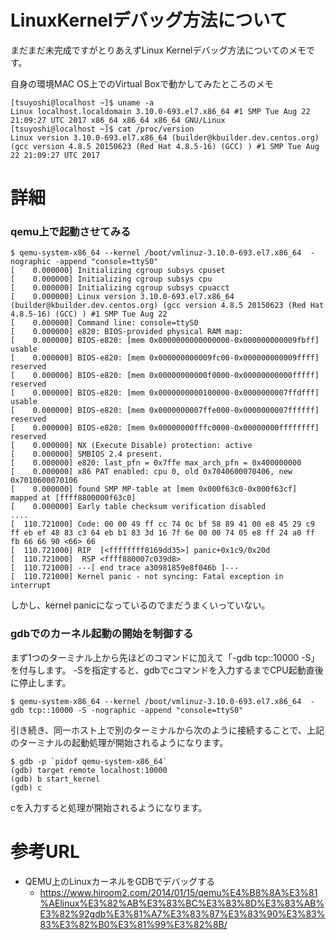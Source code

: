 # LinuxKernelデバッグ方法について

まだまだ未完成ですがとりあえずLinux Kernelデバッグ方法についてのメモです。

自身の環境MAC OS上でのVirtual Boxで動かしてみたところのメモ
```
[tsuyoshi@localhost ~]$ uname -a
Linux localhost.localdomain 3.10.0-693.el7.x86_64 #1 SMP Tue Aug 22 21:09:27 UTC 2017 x86_64 x86_64 x86_64 GNU/Linux
[tsuyoshi@localhost ~]$ cat /proc/version 
Linux version 3.10.0-693.el7.x86_64 (builder@kbuilder.dev.centos.org) (gcc version 4.8.5 20150623 (Red Hat 4.8.5-16) (GCC) ) #1 SMP Tue Aug 22 21:09:27 UTC 2017
```

# 詳細
### qemu上で起動させてみる
```
$ qemu-system-x86_64 --kernel /boot/vmlinuz-3.10.0-693.el7.x86_64  -nographic -append "console=ttyS0"
[    0.000000] Initializing cgroup subsys cpuset
[    0.000000] Initializing cgroup subsys cpu
[    0.000000] Initializing cgroup subsys cpuacct
[    0.000000] Linux version 3.10.0-693.el7.x86_64 (builder@kbuilder.dev.centos.org) (gcc version 4.8.5 20150623 (Red Hat 4.8.5-16) (GCC) ) #1 SMP Tue Aug 22 
[    0.000000] Command line: console=ttyS0
[    0.000000] e820: BIOS-provided physical RAM map:
[    0.000000] BIOS-e820: [mem 0x0000000000000000-0x000000000009fbff] usable
[    0.000000] BIOS-e820: [mem 0x000000000009fc00-0x000000000009ffff] reserved
[    0.000000] BIOS-e820: [mem 0x00000000000f0000-0x00000000000fffff] reserved
[    0.000000] BIOS-e820: [mem 0x0000000000100000-0x0000000007ffdfff] usable
[    0.000000] BIOS-e820: [mem 0x0000000007ffe000-0x0000000007ffffff] reserved
[    0.000000] BIOS-e820: [mem 0x00000000fffc0000-0x00000000ffffffff] reserved
[    0.000000] NX (Execute Disable) protection: active
[    0.000000] SMBIOS 2.4 present.
[    0.000000] e820: last_pfn = 0x7ffe max_arch_pfn = 0x400000000
[    0.000000] x86 PAT enabled: cpu 0, old 0x7040600070406, new 0x7010600070106
[    0.000000] found SMP MP-table at [mem 0x000f63c0-0x000f63cf] mapped at [ffff8800000f63c0]
[    0.000000] Early table checksum verification disabled
....
[  110.721000] Code: 00 00 49 ff cc 74 0c bf 58 89 41 00 e8 45 29 c9 ff eb ef 48 83 c3 64 eb b1 83 3d 16 7f 6e 00 00 74 05 e8 ff 24 a0 ff fb 66 66 90 <66> 66 
[  110.721000] RIP  [<ffffffff8169dd35>] panic+0x1c9/0x20d
[  110.721000]  RSP <ffff880007c039d8>
[  110.721000] ---[ end trace a30981859e8f046b ]---
[  110.721000] Kernel panic - not syncing: Fatal exception in interrupt
```

しかし、kernel panicになっているのでまだうまくいっていない。

### gdbでのカーネル起動の開始を制御する

まず1つのターミナル上から先ほどのコマンドに加えて「-gdb tcp::10000 -S」を付与します。
-Sを指定すると、gdbでcコマンドを入力するまでCPU起動直後に停止します。
```
$ qemu-system-x86_64 --kernel /boot/vmlinuz-3.10.0-693.el7.x86_64  -gdb tcp::10000 -S -nographic -append "console=ttyS0"
```

引き続き、同一ホスト上で別のターミナルから次のように接続することで、上記のターミナルの起動処理が開始されるようになります。
```
$ gdb -p `pidof qemu-system-x86_64`
(gdb) target remote localhost:10000
(gdb) b start_kernel
(gdb) c
```

cを入力すると処理が開始されるようになります。


# 参考URL
- QEMU上のLinuxカーネルをGDBでデバッグする
  - https://www.hiroom2.com/2014/01/15/qemu%E4%B8%8A%E3%81%AElinux%E3%82%AB%E3%83%BC%E3%83%8D%E3%83%AB%E3%82%92gdb%E3%81%A7%E3%83%87%E3%83%90%E3%83%83%E3%82%B0%E3%81%99%E3%82%8B/

